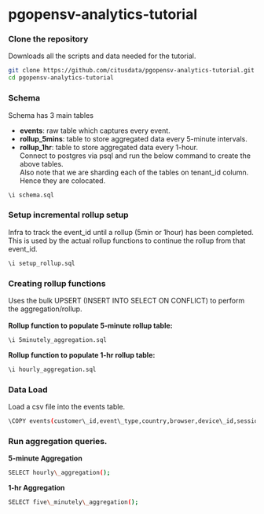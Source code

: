 # pgopensv-analytics-tutorial
### Clone the repository
Downloads all the scripts and data needed for the tutorial.
  ```bash
  git clone https://github.com/citusdata/pgopensv-analytics-tutorial.git
  cd pgopensv-analytics-tutorial 
  ``` 
### Schema
Schema has 3 main tables
* **events**: raw table which captures every event.
* **rollup\_5mins**: table to store aggregated data every 5-minute intervals.
* **rollup\_1hr**:   table to store aggregated data every 1-hour. <br />
Connect to postgres via psql and run the below command to create the above tables. <br />
Also note that we are sharding each of the tables on tenant\_id column. Hence they are colocated. <br />
```bash
\i schema.sql
```
### Setup incremental rollup setup
Infra to track the event\_id until a rollup (5min or 1hour) has been completed. This is used by the actual
rollup functions to continue the rollup from that event\_id.
```bash
\i setup_rollup.sql
```

### Creating rollup functions
Uses the bulk UPSERT (INSERT INTO SELECT ON CONFLICT) to perform the aggregation/rollup.<br />
<br />
**Rollup function to populate 5-minute rollup table:**
```bash
\i 5minutely_aggregation.sql
```
**Rollup function to populate 1-hr rollup table:**
```bash
\i hourly_aggregation.sql
```

### Data Load
Load a csv file into the events table. 
```bash
\COPY events(customer\_id,event\_type,country,browser,device\_id,session\_id) FROM data/1.csv WITH (FORMAT CSV,HEADER TRUE);
```

### Run aggregation queries.
**5-minute Aggregation**
```bash
SELECT hourly\_aggregation();
```
**1-hr Aggregation**
```bash
SELECT five\_minutely\_aggregation();
```


